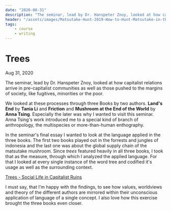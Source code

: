 ```yaml
---
date: "2020-08-31"
description: "The seminar, lead by Dr. Hanspeter Znoy, looked at how capitalist relations arrive in pre-capitalist communities as well as those pushed to the margins of society, like fugitives, minorities or the poor."
header: "/assets/images/Matsutake-Hunt-2019-How-to-Hunt-Matsutake-in-the-Midwest-3-2.jpg"
tags:
    - course
    - writing
---
```

# Trees
Aug 31, 2020

The seminar, lead by Dr. Hanspeter Znoy, looked at how capitalist relations arrive in pre-capitalist communities as well as those pushed to the margins of society, like fugitives, minorities or the poor.

We looked at these processes through three Books by two authors. **Land's End** by **Tania Li** and **Friction** and **Mushroom at the End of the World** by **Anna Tsing**. Especially the later was why I wanted to visit this seminar. Anna Tsing's work introduced me to a special kind of branch of anthropology, the multispecies or more-than-human enthography.

In the seminar's final essay I wanted to look at the language applied in the three books. The first two books played out in the forrests and jungles of indonesia and the last one was about the global supply chain of the matsutake mushroom. Since *trees* featured heavily in all three books, I took that as the measure, through which I analyzed the applied language. For that I looked at every single instance of the word tree and codified it's usage as well as the surrounding context.

[Trees - Social Life in Capitalist Ruins](/assets/files/Trees%20-%20Social%20Life%20in%20Capitalist%20Ruins.pdf)

I must say, that I'm happy with the findings, to see how values, worldviews and theory of the different authors are mirrored within their unconscious application of language of a single concept. I also love how this exercise brought the three books even closer.